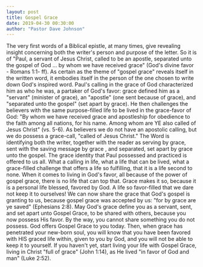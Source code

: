 ```yaml
---
layout: post
title: Gospel Grace
date: 2019-04-30 00:30:00
author: "Pastor Dave Johnson"
---
```


The very first words of a Biblical epistle, at many times, give revealing insight concerning both the writer's person and purpose of the letter.  So it is of "Paul, a servant of Jesus Christ, called to be an apostle, separated unto the gospel of God ... by whom we have received grace" (God's divine favor - Romans 1:1- ff).  As certain as the theme of "gospel grace" reveals itself in the written word, it embodies itself in the person of the one chosen to write down God's inspired word.  Paul's calling in the grace of God characterized him as who he was, a partaker of God's favor: grace defined him as a "servant" (minister of grace), an "apostle" (one sent because of grace), and "separated unto the gospel" (set apart by grace).   He then challenges the believers with the same purpose-filled life to be lived in the grace-favor of God: "By whom we  have received grace and apostleship for obedience to the faith among all nations, for his name.  Among whom are YE also called of Jesus Christ" (vs. 5-6).  As believers we do not have an apostolic calling, but we do possess a grace-call, "called of Jesus Christ."  The Word is identifying both the writer, together with the reader as serving by grace, sent with the saving message by grace , and separated, set apart by grace unto the gospel.  The grace identity that Paul possessed and practiced is offered to us all.  What a calling in life, what a life that can be lived, what a grace-filled challenge that offers a life so fulfilling, that it is a life second to none.  When it comes to living in God's favor, all because of the power of gospel grace, there is no life that can top that.  Grace makes it so, because it is a personal life blessed, favored by God.  A life so favor-filled that we dare not keep it to ourselves!  We can now share the grace that God's gospel is granting to us, because gospel grace was accepted by us: "for by grace are ye saved" (Ephesians 2:8).   May God's grace define you as a servant, sent, and set apart unto Gospel Grace, to be shared with others, because you now possess His favor.  By the way, you cannot share something you do not possess.  God offers Gospel Grace to you today.  Then, when grace has penetrated your new-born soul, you will know that you have been favored with HIS graced life within, given to you by God, and you will not be able to keep it to yourself.  If you haven't yet, start living your life with Gospel Grace, living in Christ "full of grace" (John 1:14), as He lived "in favor of God and man" (Luke 2:52). 